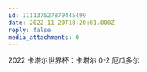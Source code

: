 ```yaml
---
id: 111137527879445499
date: 2022-11-20T18:20:01.000Z
reply: false
media_attachments: 0
---
```


2022 卡塔尔世界杯：卡塔尔 0-2 厄瓜多尔

